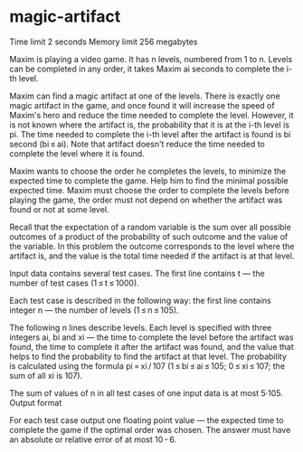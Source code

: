 # magic-artifact
Time limit 	2 seconds
Memory limit 	256 megabytes

Maxim is playing a video game. It has n levels, numbered from 1 to n. Levels can be completed in any order, it takes Maxim ai seconds to complete the i-th level.

Maxim can find a magic artifact at one of the levels. There is exactly one magic artifact in the game, and once found it will increase the speed of Maxim's hero and reduce the time needed to complete the level. However, it is not known where the artifact is, the probability that it is at the i-th level is pi. The time needed to complete the i-th level after the artifact is found is bi second (bi ≤ ai). Note that artifact doesn't reduce the time needed to complete the level where it is found.

Maxim wants to choose the order he completes the levels, to minimize the expected time to complete the game. Help him to find the minimal possible expected time. Maxim must choose the order to complete the levels before playing the game, the order must not depend on whether the artifact was found or not at some level.

Recall that the expectation of a random variable is the sum over all possible outcomes of a product of the probability of such outcome and the value of the variable. In this problem the outcome corresponds to the level where the artifact is, and the value is the total time needed if the artifact is at that level.
 	

Input data contains several test cases. The first line contains t — the number of test cases (1 ≤ t ≤ 1000).

Each test case is described in the following way: the first line contains integer n — the number of levels (1 ≤ n ≤ 105).

The following n lines describe levels. Each level is specified with three integers ai, bi and xi — the time to complete the level before the artifact was found, the time to complete it after the artifact was found, and the value that helps to find the probability to find the artifact at that level. The probability is calculated using the formula pi = xi / 107 (1 ≤ bi ≤ ai ≤ 105; 0 ≤ xi ≤ 107; the sum of all xi is 107).

The sum of values of n in all test cases of one input data is at most 5·105.
Output format 	

For each test case output one floating point value — the expected time to complete the game if the optimal order was chosen. The answer must have an absolute or relative error of at most 10 - 6.
